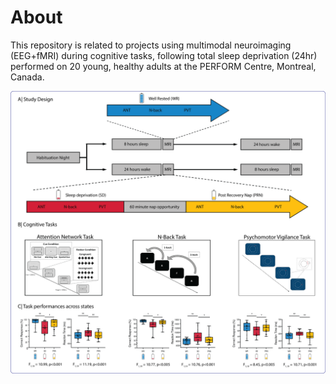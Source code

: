 # About

This repository is related to projects using multimodal neuroimaging (EEG+fMRI) during cognitive tasks, following total sleep deprivation (24hr) performed on 20 young, healthy adults at the PERFORM Centre, Montreal, Canada.

![](Gradients/Figures/img/Figure-1.png)
